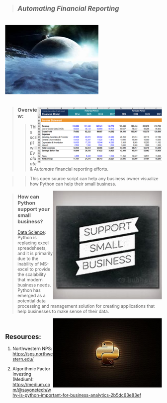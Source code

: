 >## *Automating Financial Reporting*   
#

<img src="Images/universe.jfif" align="center" width="300px"/>
<br clear="center"/>

#

<img src="Images/income_statement.png" align="right" width="400px"/>

#

>### Overview: 
>> This script will *Evaluate* & *Automate*  financial reporting efforts.

>> This open source script can help any business owner visualize how Python can help their small business. 

<img src="Images/small_business.jfif" align="right" width="350px"/>


>### How can Python support your small business?
> [Data Science](https://medium.com/@sayonetech/why-is-python-important-for-business-analytics-2b5dc63e83ef): Python is replacing excel spreadsheets, and it is primarily due to the inability of MS-excel to provide the scalability that modern business needs. Python has emerged as a potential data processing and management solution for creating applications that help businesses to make sense of their data.
>
<img src="Images/python.jfif" align="right" width="350px"/>
<br clear="center"/>

## Resources:
1. Northwestern NPS:
https://sps.northwestern.edu/

2. Algorithmic Factor Investing (Medium):
https://medium.com/@sayonetech/why-is-python-important-for-business-analytics-2b5dc63e83ef
